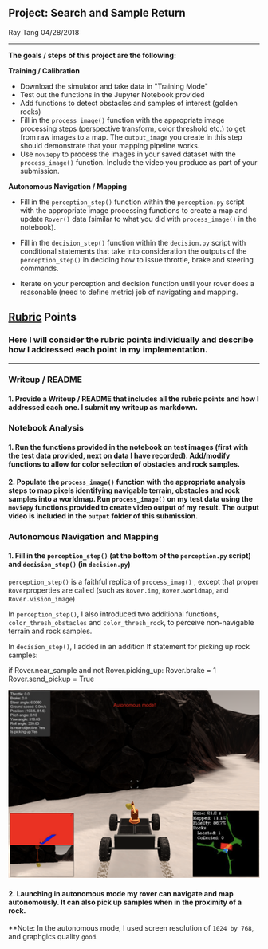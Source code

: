 ## Project: Search and Sample Return
Ray Tang
04/28/2018

---


**The goals / steps of this project are the following:**  

**Training / Calibration**  

* Download the simulator and take data in "Training Mode"
* Test out the functions in the Jupyter Notebook provided
* Add functions to detect obstacles and samples of interest (golden rocks)
* Fill in the `process_image()` function with the appropriate image processing steps (perspective transform, color threshold etc.) to get from raw images to a map.  The `output_image` you create in this step should demonstrate that your mapping pipeline works.
* Use `moviepy` to process the images in your saved dataset with the `process_image()` function.  Include the video you produce as part of your submission.

**Autonomous Navigation / Mapping**

* Fill in the `perception_step()` function within the `perception.py` script with the appropriate image processing functions to create a map and update `Rover()` data (similar to what you did with `process_image()` in the notebook). 

* Fill in the `decision_step()` function within the `decision.py` script with conditional statements that take into consideration the outputs of the `perception_step()` in deciding how to issue throttle, brake and steering commands. 

* Iterate on your perception and decision function until your rover does a reasonable (need to define metric) job of navigating and mapping.  

[//]: # (Image References)

[image1]: ./output/pickrock.png
[image2]: ./calibration_images/example_grid1.jpg
[image3]: ./calibration_images/example_rock1.jpg 


## [Rubric](https://review.udacity.com/#!/rubrics/916/view) Points
### Here I will consider the rubric points individually and describe how I addressed each point in my implementation.  

---
### Writeup / README

#### 1. Provide a Writeup / README that includes all the rubric points and how I addressed each one. I submit my writeup as markdown.  

### Notebook Analysis
#### 1. Run the functions provided in the notebook on test images (first with the test data provided, next on data I have recorded). Add/modify functions to allow for color selection of obstacles and rock samples.

#### 2. Populate the `process_image()` function with the appropriate analysis steps to map pixels identifying navigable terrain, obstacles and rock samples into a worldmap.  Run `process_image()` on my test data using the `moviepy` functions provided to create video output of my result. The output video is included in the `output` folder of this submission.

### Autonomous Navigation and Mapping

#### 1. Fill in the `perception_step()` (at the bottom of the `perception.py` script) and `decision_step()` (in `decision.py`) 

`perception_step()` is a faithful replica of `process_imag()` , except that proper `Rover`properties are called (such as `Rover.img`, `Rover.worldmap`, and `Rover.vision_image`)  

In `perception_step()`, I also introduced two additional functions, `color_thresh_obstacles` and `color_thresh_rock`, to perceive non-navigable terrain and rock samples.

In `decision_step()`, I added in an addition If statement for picking up rock samples:

if Rover.near_sample and not Rover.picking_up:
        Rover.brake = 1
        Rover.send_pickup = True
          
![alt text][image1]

#### 2. Launching in autonomous mode my rover can navigate and map autonomously. It can also pick up samples when in the proximity of a rock. 


**Note: In the autonomous mode, I used screen resolution of `1024 by 768`, and graphgics quality `good`.


